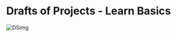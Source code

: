 # Drafts of Projects - Learn Basics
![DSimg](https://github.com/user-attachments/assets/ac3ab4e6-a4fd-4065-93ca-a918b793d009)
